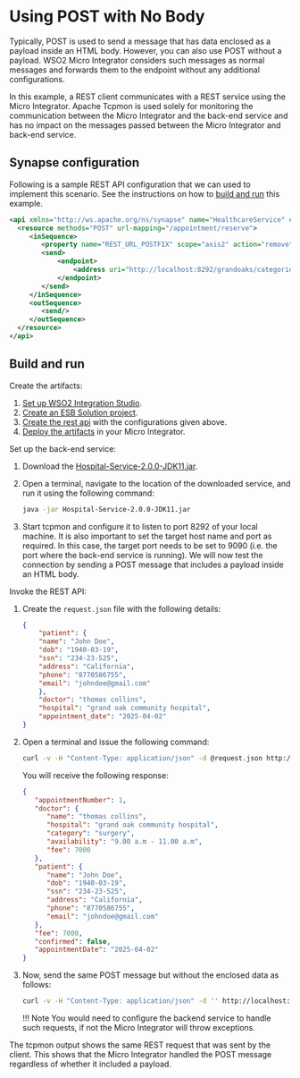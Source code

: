 # Using POST with No Body
Typically, POST is used to send a message that has data enclosed as a payload inside an HTML body. However, you can also use POST without a payload. WSO2 Micro Integrator considers such messages as normal messages and forwards them to the endpoint without any additional configurations.

In this example, a REST client communicates with a REST service using the Micro Integrator. Apache Tcpmon is used solely for monitoring the communication between the Micro Integrator and the back-end service and has no impact on the messages passed between the Micro Integrator and back-end service.

## Synapse configuration 

Following is a sample REST API configuration that we can used to implement this scenario. See the instructions on how to [build and run](#build-and-run) this example.

```xml      
<api xmlns="http://ws.apache.org/ns/synapse" name="HealthcareService" context="/healthcare">
  <resource methods="POST" url-mapping="/appointment/reserve">
     <inSequence>
        <property name="REST_URL_POSTFIX" scope="axis2" action="remove"/>
        <send>
            <endpoint>
                <address uri="http://localhost:8292/grandoaks/categories/surgery/reserve"/>
            </endpoint>
        </send>
     </inSequence>
     <outSequence>
        <send/>
     </outSequence>
  </resource>
</api>
```

## Build and run

Create the artifacts:

1. [Set up WSO2 Integration Studio](../../../../develop/installing-WSO2-Integration-Studio).
2. [Create an ESB Solution project](../../../../develop/creating-projects/#esb-config-project).
3. [Create the rest api](../../../../develop/creating-artifacts/creating-an-api) with the configurations given above.
4. [Deploy the artifacts](../../../../develop/deploy-and-run) in your Micro Integrator.

Set up the back-end service:

1. Download the [Hospital-Service-2.0.0-JDK11.jar](https://github.com/wso2-docs/WSO2_EI/blob/master/Back-End-Service/Hospital-Service-JDK11-2.0.0.jar).
2. Open a terminal, navigate to the location of the downloaded service, and run it using the following command:

    ```bash
    java -jar Hospital-Service-2.0.0-JDK11.jar
    ```

3. Start tcpmon and configure it to listen to port 8292 of your local machine. It is also important to set the target host name and port as required. In this case, the target port needs to be set to 9090 (i.e. the port where the back-end service is running). We will now test the connection by sending a POST message that includes a payload inside an HTML body.

Invoke the REST API:

1.  Create the `request.json` file with the following details:
        
    ```json
    {
        "patient": {
        "name": "John Doe",
        "dob": "1940-03-19",
        "ssn": "234-23-525",
        "address": "California",
        "phone": "8770586755",
        "email": "johndoe@gmail.com"
        },
        "doctor": "thomas collins",
        "hospital": "grand oak community hospital",
        "appointment_date": "2025-04-02"
    }
    ```

2.  Open a terminal and issue the following command: 
    
    ```bash
    curl -v -H "Content-Type: application/json" -d @request.json http://localhost:8290/healthcare/appointment/reserve -X POST
    ```

    You will receive the following response:

    ```json
    {
       "appointmentNumber": 1,
       "doctor": {
          "name": "thomas collins",
          "hospital": "grand oak community hospital",
          "category": "surgery",
          "availability": "9.00 a.m - 11.00 a.m",
          "fee": 7000
       },
       "patient": {
          "name": "John Doe",
          "dob": "1940-03-19",
          "ssn": "234-23-525",
          "address": "California",
          "phone": "8770586755",
          "email": "johndoe@gmail.com"
       },
       "fee": 7000,
       "confirmed": false,
       "appointmentDate": "2025-04-02"
    }
    ```

3.  Now, send the same POST message but without the enclosed data as follows: 

    ```bash
    curl -v -H "Content-Type: application/json" -d '' http://localhost:8290/healthcare/appointment/reserve -X POST
    ```

    !!! Note
        You would need to configure the backend service to handle such requests, if not the Micro Integrator will throw exceptions.

The tcpmon output shows the same REST request that was sent by the client. This shows that the Micro Integrator handled the POST message regardless of whether it included a payload.